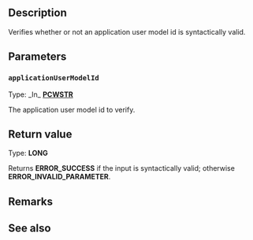 ## Description

Verifies whether or not an application user model id is syntactically valid.

## Parameters

### `applicationUserModelId`

Type: \_In\_ **[PCWSTR](https://learn.microsoft.com/windows/win32/winprog/windows-data-types)**

The application user model id to verify.

## Return value

Type: **LONG**

Returns **ERROR_SUCCESS** if the input is syntactically valid; otherwise **ERROR_INVALID_PARAMETER**.

## Remarks

## See also